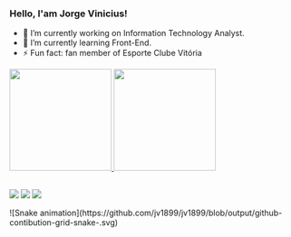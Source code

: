 ### Hello, I'am Jorge Vinicius! 


- 🔭 I’m currently working on Information Technology Analyst.
- 🌱 I’m currently learning Front-End.
- ⚡ Fun fact: fan member of Esporte Clube Vitória

<div>
 <a href="https://www.linkedin.com/in/jorge-vinicius-jesus-dos-anjos-75189381/">
 <img height="180em" src="https://github-readme-stats.vercel.app/api?username=jv1899&rank_icon=github&show_icons=true&theme=shadow_red&include_all_commits=true&count_private=true"/>
 <img height="180em" src="https://github-readme-stats.vercel.app/api/top-langs/?username=jv1899&show_icons=true&theme=shadow_red&layout=compact&langs_count=16"/>
</div>

##

<div> 
  
  <a href="https://instagram.com/vinnybarao" target="_blank"><img src="https://img.shields.io/badge/-Instagram-%23E4405F?style=for-the-badge&logo=instagram&logoColor=white" target="_blank"></a>
 	<a href = "mailto:jvinicius.suporte@gmail.com"><img src="https://img.shields.io/badge/-Gmail-%23333?style=for-the-badge&logo=gmail&logoColor=white" target="_blank"></a>
  <a href="https://www.linkedin.com/in/jorge-vinicius-jesus-dos-anjos-75189381/" target="_blank"><img src="https://img.shields.io/badge/-LinkedIn-%230077B5?style=for-the-badge&logo=linkedin&logoColor=white" target="_blank"></a> 
  
</div>
![Snake animation](https://github.com/jv1899/jv1899/blob/output/github-contibution-grid-snake-.svg)
